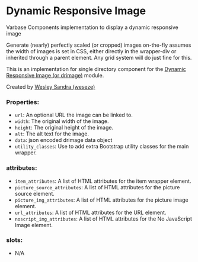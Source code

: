 # Dynamic Responsive Image

Varbase Components implementation to display a dynamic responsive image

Generate (nearly) perfectly scaled (or cropped) images on-the-fly assumes the width of images is set in CSS, either directly in the wrapper-div or inherited through a parent element. Any grid system will do just fine for this.

This is an implementation for single directory component for the [Dynamic Responsive Image (or drimage)](https://www.drupal.org/project/drimage) module.

Created by [Wesley Sandra (weseze)](https://www.drupal.org/u/weseze)

### Properties:
* `url`: An optional URL the image can be linked to.
* `width`: The original width of the image.
* `height`: The original height of the image.
* `alt`: The alt text for the image.
* `data`: json encoded drimage data object
* `utility_classes`: Use to add extra Bootstrap utility classes for the main wrapper.

### attributes:
* `item_attributes`: A list of HTML attributes for the item wrapper element.
* `picture_source_attributes`: A list of HTML attributes for the picture source element.
* `picture_img_attributes`: A list of HTML attributes for the picture image element.
* `url_attributes`: A list of HTML attributes for the URL element.
* `noscript_img_attributes`: A list of HTML attributes for the No JavaScript Image element.

### slots:
 * N/A
